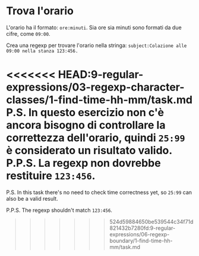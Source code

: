 # Trova l'orario

L'orario ha il formato: `ore:minuti`. Sia ore sia minuti sono formati da due cifre, come `09:00`.

Crea una regexp per trovare l'orario nella stringa: `subject:Colazione alle 09:00 nella stanza 123:456.`

<<<<<<< HEAD:9-regular-expressions/03-regexp-character-classes/1-find-time-hh-mm/task.md
P.S. In questo esercizio non c'è ancora bisogno di controllare la correttezza dell'orario, quindi `25:99` è considerato un risultato valido.
P.P.S. La regexp non dovrebbe restituire `123:456`.
=======
P.S. In this task there's no need to check time correctness yet, so `25:99` can also be a valid result.

P.P.S. The regexp shouldn't match `123:456`.
>>>>>>> 524d59884650be539544c34f71d821432b7280fd:9-regular-expressions/06-regexp-boundary/1-find-time-hh-mm/task.md
